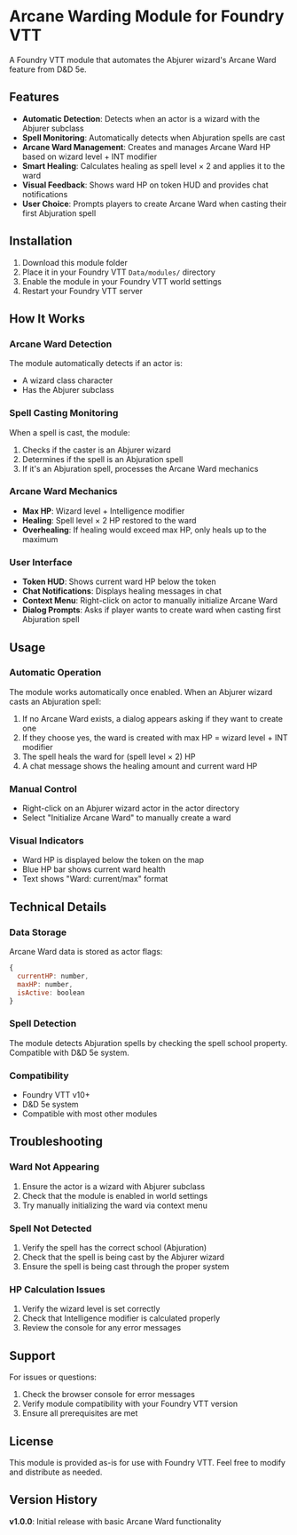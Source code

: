 # Arcane Warding Module for Foundry VTT

A Foundry VTT module that automates the Abjurer wizard's Arcane Ward feature from D&D 5e.

## Features

- **Automatic Detection**: Detects when an actor is a wizard with the Abjurer subclass
- **Spell Monitoring**: Automatically detects when Abjuration spells are cast
- **Arcane Ward Management**: Creates and manages Arcane Ward HP based on wizard level + INT modifier
- **Smart Healing**: Calculates healing as spell level × 2 and applies it to the ward
- **Visual Feedback**: Shows ward HP on token HUD and provides chat notifications
- **User Choice**: Prompts players to create Arcane Ward when casting their first Abjuration spell

## Installation

1. Download this module folder
2. Place it in your Foundry VTT `Data/modules/` directory
3. Enable the module in your Foundry VTT world settings
4. Restart your Foundry VTT server

## How It Works

### Arcane Ward Detection
The module automatically detects if an actor is:
- A wizard class character
- Has the Abjurer subclass

### Spell Casting Monitoring
When a spell is cast, the module:
1. Checks if the caster is an Abjurer wizard
2. Determines if the spell is an Abjuration spell
3. If it's an Abjuration spell, processes the Arcane Ward mechanics

### Arcane Ward Mechanics
- **Max HP**: Wizard level + Intelligence modifier
- **Healing**: Spell level × 2 HP restored to the ward
- **Overhealing**: If healing would exceed max HP, only heals up to the maximum

### User Interface
- **Token HUD**: Shows current ward HP below the token
- **Chat Notifications**: Displays healing messages in chat
- **Context Menu**: Right-click on actor to manually initialize Arcane Ward
- **Dialog Prompts**: Asks if player wants to create ward when casting first Abjuration spell

## Usage

### Automatic Operation
The module works automatically once enabled. When an Abjurer wizard casts an Abjuration spell:

1. If no Arcane Ward exists, a dialog appears asking if they want to create one
2. If they choose yes, the ward is created with max HP = wizard level + INT modifier
3. The spell heals the ward for (spell level × 2) HP
4. A chat message shows the healing amount and current ward HP

### Manual Control
- Right-click on an Abjurer wizard actor in the actor directory
- Select "Initialize Arcane Ward" to manually create a ward

### Visual Indicators
- Ward HP is displayed below the token on the map
- Blue HP bar shows current ward health
- Text shows "Ward: current/max" format

## Technical Details

### Data Storage
Arcane Ward data is stored as actor flags:
```javascript
{
  currentHP: number,
  maxHP: number,
  isActive: boolean
}
```

### Spell Detection
The module detects Abjuration spells by checking the spell school property. Compatible with D&D 5e system.

### Compatibility
- Foundry VTT v10+
- D&D 5e system
- Compatible with most other modules

## Troubleshooting

### Ward Not Appearing
1. Ensure the actor is a wizard with Abjurer subclass
2. Check that the module is enabled in world settings
3. Try manually initializing the ward via context menu

### Spell Not Detected
1. Verify the spell has the correct school (Abjuration)
2. Check that the spell is being cast by the Abjurer wizard
3. Ensure the spell is being cast through the proper system

### HP Calculation Issues
1. Verify the wizard level is set correctly
2. Check that Intelligence modifier is calculated properly
3. Review the console for any error messages

## Support

For issues or questions:
1. Check the browser console for error messages
2. Verify module compatibility with your Foundry VTT version
3. Ensure all prerequisites are met

## License

This module is provided as-is for use with Foundry VTT. Feel free to modify and distribute as needed.

## Version History

**v1.0.0**: Initial release with basic Arcane Ward functionality